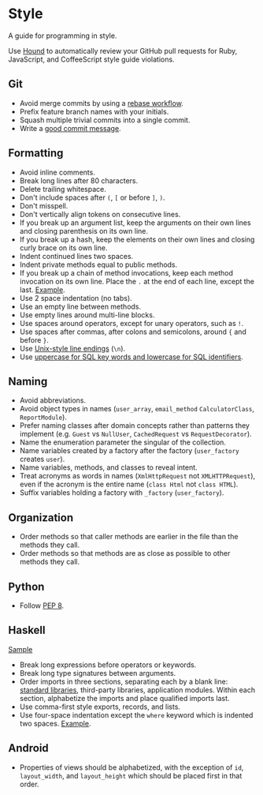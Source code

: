 Style
=====

A guide for programming in style.

Use [Hound] to automatically review your
GitHub pull requests for
Ruby, JavaScript, and CoffeeScript
style guide violations.

[Hound]: https://houndci.com

Git
---

* Avoid merge commits by using a [rebase workflow].
* Prefix feature branch names with your initials.
* Squash multiple trivial commits into a single commit.
* Write a [good commit message].

[rebase workflow]: /protocol/git#merge
[good commit message]: http://tbaggery.com/2008/04/19/a-note-about-git-commit-messages.html

Formatting
----------

* Avoid inline comments.
* Break long lines after 80 characters.
* Delete trailing whitespace.
* Don't include spaces after `(`, `[` or before `]`, `)`.
* Don't misspell.
* Don't vertically align tokens on consecutive lines.
* If you break up an argument list, keep the arguments on their own lines and
  closing parenthesis on its own line.
* If you break up a hash, keep the elements on their own lines and closing curly
  brace on its own line.
* Indent continued lines two spaces.
* Indent private methods equal to public methods.
* If you break up a chain of method invocations, keep each method invocation on
  its own line. Place the `.` at the end of each line, except the last.
  [Example][dot guideline example].
* Use 2 space indentation (no tabs).
* Use an empty line between methods.
* Use empty lines around multi-line blocks.
* Use spaces around operators, except for unary operators, such as `!`.
* Use spaces after commas, after colons and semicolons, around `{` and before
  `}`.
* Use [Unix-style line endings] (`\n`).
* Use [uppercase for SQL key words and lowercase for SQL identifiers].

[dot guideline example]: /style/samples/ruby.rb#L11
[uppercase for SQL key words and lowercase for SQL identifiers]: http://www.postgresql.org/docs/9.2/static/sql-syntax-lexical.html#SQL-SYNTAX-IDENTIFIERS
[Unix-style line endings]: http://unix.stackexchange.com/questions/23903/should-i-end-my-text-script-files-with-a-newline

Naming
------

* Avoid abbreviations.
* Avoid object types in names (`user_array`, `email_method` `CalculatorClass`, `ReportModule`).
* Prefer naming classes after domain concepts rather than patterns they
  implement (e.g. `Guest` vs `NullUser`, `CachedRequest` vs `RequestDecorator`).
* Name the enumeration parameter the singular of the collection.
* Name variables created by a factory after the factory (`user_factory`
  creates `user`).
* Name variables, methods, and classes to reveal intent.
* Treat acronyms as words in names (`XmlHttpRequest` not `XMLHTTPRequest`),
  even if the acronym is the entire name (`class Html` not `class HTML`).
* Suffix variables holding a factory with `_factory` (`user_factory`).

Organization
------------

* Order methods so that caller methods are earlier in the file than the methods
  they call.
* Order methods so that methods are as close as possible to other methods they
  call.

Python
------

* Follow [PEP 8].

[PEP 8]: http://www.python.org/dev/peps/pep-0008/

Haskell
-------

[Sample](samples/haskell.hs)

* Break long expressions before operators or keywords.
* Break long type signatures between arguments.
* Order imports in three sections, separating each by a blank line:
  [standard libraries], third-party libraries, application modules.
  Within each section, alphabetize the imports and place qualified
  imports last.
* Use comma-first style exports, records, and lists.
* Use four-space indentation except the `where` keyword which is
  indented two spaces. [Example].

Android
-------

* Properties of views should be alphabetized, with the exception of `id`,
  `layout_width`, and `layout_height` which should be placed first in that
  order.

[standard libraries]: http://www.haskell.org/ghc/docs/latest/html/libraries/index.html
[Example]: /style/samples/haskell.hs#L41
